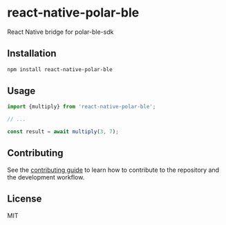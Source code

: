 # react-native-polar-ble

React Native bridge for polar-ble-sdk

## Installation

```sh
npm install react-native-polar-ble
```

## Usage

```js
import {multiply} from 'react-native-polar-ble';

// ...

const result = await multiply(3, 7);
```

## Contributing

See the [contributing guide](CONTRIBUTING.md) to learn how to contribute to the repository and the development workflow.

## License

MIT
